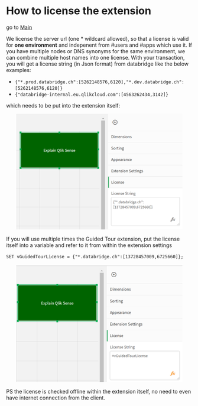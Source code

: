# How to license the extension

go to [Main](README.md)

We license the server url (one * wildcard allowed), so that a license is valid for **one environment** and indepenent from #users and #apps which use it.
If you have multiple nodes or DNS synonyms for the same environment, we can combine multiple host names into one license.
With your transaction, you will get a license string (in Json format) from databridge like the below examples:

 * `{"*.prod.databridge.ch":[5262148576,6120],"*.dev.databridge.ch":[5262148576,6120]}` 
 * `{"databridge-internal.eu.qlikcloud.com":[4563262434,3142]}`

which needs to be put into the extension itself:
<p align="center">
<img src="./pics/licensing(2).png" width="450">
</p>

If you will use multiple times the Guided Tour extension, put the license itself into a variable and refer to it from within the extension settings
```
SET vGuidedTourLicense = {"*.databridge.ch":[13728457009,6725660]};
```
<p align="center">
<img src="./pics/licensing(1).png" width="450">
</p>

PS the license is checked offline within the extension itself, no need to even have internet connection from the client.
